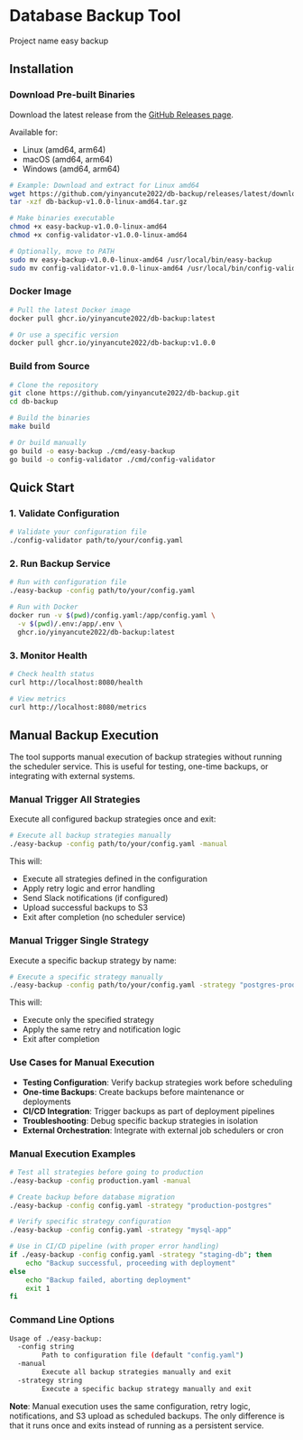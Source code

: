 # Database Backup Tool

Project name easy backup

## Installation

### Download Pre-built Binaries

Download the latest release from the [GitHub Releases page](https://github.com/yinyancute2022/db-backup/releases).

Available for:

- Linux (amd64, arm64)
- macOS (amd64, arm64)
- Windows (amd64, arm64)

```bash
# Example: Download and extract for Linux amd64
wget https://github.com/yinyancute2022/db-backup/releases/latest/download/db-backup-v1.0.0-linux-amd64.tar.gz
tar -xzf db-backup-v1.0.0-linux-amd64.tar.gz

# Make binaries executable
chmod +x easy-backup-v1.0.0-linux-amd64
chmod +x config-validator-v1.0.0-linux-amd64

# Optionally, move to PATH
sudo mv easy-backup-v1.0.0-linux-amd64 /usr/local/bin/easy-backup
sudo mv config-validator-v1.0.0-linux-amd64 /usr/local/bin/config-validator
```

### Docker Image

```bash
# Pull the latest Docker image
docker pull ghcr.io/yinyancute2022/db-backup:latest

# Or use a specific version
docker pull ghcr.io/yinyancute2022/db-backup:v1.0.0
```

### Build from Source

```bash
# Clone the repository
git clone https://github.com/yinyancute2022/db-backup.git
cd db-backup

# Build the binaries
make build

# Or build manually
go build -o easy-backup ./cmd/easy-backup
go build -o config-validator ./cmd/config-validator
```

## Quick Start

### 1. Validate Configuration

```bash
# Validate your configuration file
./config-validator path/to/your/config.yaml
```

### 2. Run Backup Service

```bash
# Run with configuration file
./easy-backup -config path/to/your/config.yaml

# Run with Docker
docker run -v $(pwd)/config.yaml:/app/config.yaml \
  -v $(pwd)/.env:/app/.env \
  ghcr.io/yinyancute2022/db-backup:latest
```

### 3. Monitor Health

```bash
# Check health status
curl http://localhost:8080/health

# View metrics
curl http://localhost:8080/metrics
```

## Manual Backup Execution

The tool supports manual execution of backup strategies without running the scheduler service. This is useful for testing, one-time backups, or integrating with external systems.

### Manual Trigger All Strategies

Execute all configured backup strategies once and exit:

```bash
# Execute all backup strategies manually
./easy-backup -config path/to/your/config.yaml -manual
```

This will:

- Execute all strategies defined in the configuration
- Apply retry logic and error handling
- Send Slack notifications (if configured)
- Upload successful backups to S3
- Exit after completion (no scheduler service)

### Manual Trigger Single Strategy

Execute a specific backup strategy by name:

```bash
# Execute a specific strategy manually
./easy-backup -config path/to/your/config.yaml -strategy "postgres-prod"
```

This will:

- Execute only the specified strategy
- Apply the same retry and notification logic
- Exit after completion

### Use Cases for Manual Execution

- **Testing Configuration**: Verify backup strategies work before scheduling
- **One-time Backups**: Create backups before maintenance or deployments
- **CI/CD Integration**: Trigger backups as part of deployment pipelines
- **Troubleshooting**: Debug specific backup strategies in isolation
- **External Orchestration**: Integrate with external job schedulers or cron

### Manual Execution Examples

```bash
# Test all strategies before going to production
./easy-backup -config production.yaml -manual

# Create backup before database migration
./easy-backup -config config.yaml -strategy "production-postgres"

# Verify specific strategy configuration
./easy-backup -config config.yaml -strategy "mysql-app"

# Use in CI/CD pipeline (with proper error handling)
if ./easy-backup -config config.yaml -strategy "staging-db"; then
    echo "Backup successful, proceeding with deployment"
else
    echo "Backup failed, aborting deployment"
    exit 1
fi
```

### Command Line Options

```bash
Usage of ./easy-backup:
  -config string
        Path to configuration file (default "config.yaml")
  -manual
        Execute all backup strategies manually and exit
  -strategy string
        Execute a specific backup strategy manually and exit
```

**Note**: Manual execution uses the same configuration, retry logic, notifications, and S3 upload as scheduled backups. The only difference is that it runs once and exits instead of running as a persistent service.
